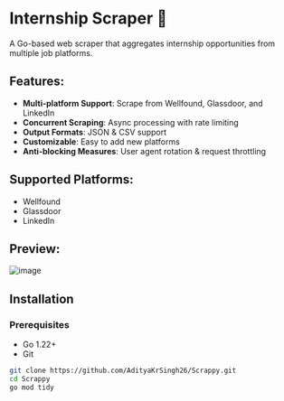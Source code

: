 # Internship Scraper 🚀

A Go-based web scraper that aggregates internship opportunities from multiple job platforms.

## Features:

- **Multi-platform Support**: Scrape from Wellfound, Glassdoor, and LinkedIn
- **Concurrent Scraping**: Async processing with rate limiting
- **Output Formats**: JSON & CSV support
- **Customizable**: Easy to add new platforms
- **Anti-blocking Measures**: User agent rotation & request throttling

## Supported Platforms:
- Wellfound
- Glassdoor
- LinkedIn

## Preview:
![image](https://github.com/user-attachments/assets/ea4fc633-1370-4f6b-9872-13459affafc4)


## Installation

### Prerequisites
- Go 1.22+
- Git

```bash
git clone https://github.com/AdityaKrSingh26/Scrappy.git
cd Scrappy
go mod tidy
